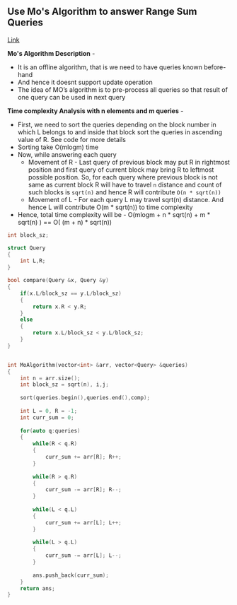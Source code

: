 ## Use Mo's Algorithm to answer Range Sum Queries
[Link](https://www.geeksforgeeks.org/mos-algorithm-query-square-root-decomposition-set-1-introduction/)

**Mo's Algorithm Description** - 
* It is an offline algorithm, that is we need to have queries known before-hand
* And hence it doesnt support update operation
* The idea of MO’s algorithm is to pre-process all queries so that result of one query can be used in next query

**Time complexity Analysis with n elements and m queries** - 
* First, we need to sort the queries depending on the block number in which L belongs to and inside that block sort the queries in ascending value of R. See code for more details
* Sorting take O(mlogm) time
* Now, while answering each query
  * Movement of R - Last query of previous block may put R in rightmost position and first query of current block may bring R to leftmost possible position. So, for each query where previous block is not same as current block R will have to travel `n` distance and count of such blocks is `sqrt(n)` and hence R will contribute `O(n * sqrt(n))`
  * Movement of L - For each query L may travel sqrt(n) distance. And hence L will contribute O(m * sqrt(n)) to time complexity
* Hence, total time complexity will be  - O(mlogm + n * sqrt(n) + m * sqrt(n) ) == O( (m + n) * sqrt(n))

```c++
int block_sz;

struct Query
{
    int L,R;
}

bool compare(Query &x, Query &y)
{
    if(x.L/block_sz == y.L/block_sz)
    {
        return x.R < y.R;
    }
    else
    {
        return x.L/block_sz < y.L/block_sz;
    }
}


int MoAlgorithm(vector<int> &arr, vector<Query> &queries)
{
    int n = arr.size();
    int block_sz = sqrt(n), i,j;
    
    sort(queries.begin(),queries.end(),comp);
    
    int L = 0, R = -1;
    int curr_sum = 0;
    
    for(auto q:queries)
    {
        while(R < q.R)
        {
            curr_sum += arr[R]; R++;
        }
        
        while(R > q.R)
        {
            curr_sum -= arr[R]; R--;
        }
        
        while(L < q.L)
        {
            curr_sum += arr[L]; L++;
        }
        
        while(L > q.L)
        {
            curr_sum -= arr[L]; L--;
        }
        
        ans.push_back(curr_sum);
    }
    return ans;
}
```
